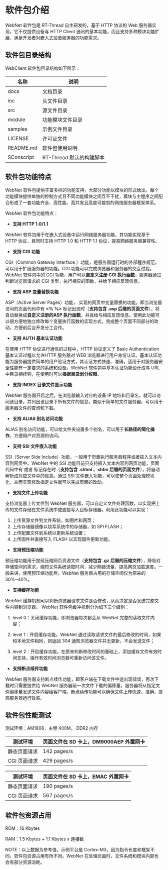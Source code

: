 # 软件包介绍

WebNet 软件包是 RT-Thread 自主研发的，基于 HTTP 协议的 Web 服务器实现，它不仅提供设备与 HTTP Client 通讯的基本功能，而且支持多种模块功能扩展，满足开发者对嵌入式设备服务器的功能需求。

## 软件包目录结构

WebClient 软件包目录结构如下所示：

| **名称**       | **说明**                     |
| ---------- | ------------------------ |
| docs       | 文档目录                 |
| inc        | 头文件目录               |
| src        | 源文件目录               |
| module     | 功能模块文件目录         |
| samples    | 示例文件目录             |
| LICENSE    | 许可证文件               |
| README.md  | 软件包使用说明           |
| SConscript | RT-Thread 默认的构建脚本 |

## 软件包功能特点

WebNet 软件包提供丰富多样的功能支持，大部分功能以模块的形式给出，每个功能模块提供单独的控制方式且不同功能模块之间互不干扰，模块与主程序之间配合形成了一套功能齐全、高性能、高并发且高度可裁剪的网络服务器框架体系。

WebNet 软件包功能特点：

- **支持 HTTP 1.0/1.1**

WebNet 软件包用于在嵌入式设备中运行网络服务器功能，其功能实现基于 HTTP 协议，且同时支持 HTTP 1.0 和 HTTP 1.1 协议，提高网络服务器兼容性。

- **支持 CGI 功能**

CGI（Common Gateway Interface ）功能，是服务器运行时的外部程序规范，可以用于扩展服务器的功能。CGI 功能可以完成浏览器和服务器的交互过程。WebNet 软件包中的 CGI 功能，用户可以**自定义注册 CGI 执行函数**，服务器通过判断浏览器请求的 CGI 类型，执行相应的函数，并给予相应反馈信息。

- **支持 ASP 变量替换功能**

ASP（Active Server Pages）功能， 实现的网页中变量替换的功能，即当浏览器访问的页面代码中有 **<% %>** 标记出现时（**支持包含  .asp 后缀的页面文件**），将自动替换成**自定义注册的ASP 执行函数**，并且给与相应反馈信息。使用此功能可以很方便地独立修改每个变量执行函数的实现方式，完成整个页面不同部分的改动，方便前后台开发分工合作。

- **支持 AUTH 基本认证功能**

在使用 HTTP 协议进行通信的过程中，HTTP 协议定义了 Basic Authentication 基本认证过程以允许HTTP 服务器对 WEB 浏览器进行用户身份认证。基本认证功能为服务器提供简单的用户验证方式，其认证方式快速、准确，适用于对服务器安全性能有一定要求的系统和设备。WebNet 软件包中基本认证功能设计成与 URL 中目录相挂钩，在使用时可以**根据目录划分权限**。

- **支持 INDEX 目录文件显示功能**

WebNet 服务器开启之后，在浏览器输入对应的设备 IP 地址和目录名，就可以访问该目录，并列出该目录下所有文件的信息，类似于简单的文件服务器，可以用于服务器文件的查询和下载。

- **支持 ALIAS 别名访问功能**

ALIAS 别名访问功能，可以给文件夹设置多个别名，可以用于**长路径的简化操作**，方便用户对资源的访问。

- **支持 SSI 文件嵌入功能**

SSI（Server Side Include）功能，一般用于页面执行服务器程序或者插入文本内容到网页中。WebNet 中的 SSI 功能目前只支持插入文本内容到网页功能，页面代码中有 **<!--#include virtual="/xxx"-->** 或者 **<!--#include file="/xxx"-->** 标记存在时（**支持包含 .shtml 、shtm 后缀的页面文件**），将自动解析成对应文件中的信息。通过 SSI 文件嵌入功能，可以使整个页面处理模块化，从而实现修改指定文件就可以完成页面的改动。

- **支持文件上传功能**

支持浏览器上传文件到 WebNet 服务器，可以自定义文件处理函数，以实现把上传的文件存储在文件系统中或直接写入目标存储器。利用此功能可以实现：

1. 上传资源文件到文件系统，如图片和网页；
2. 上传存储器镜像以烧写系统中的存储器，如 SPI FLASH；
3. 上传配置文件到系统以更新系统设置；
4. 上传固件并直接写入 FLASH 以实现固件更新功能。

- **支持预压缩功能**

预压缩功能用于提前压缩网页资源文件（**支持包含 .gz 后缀的压缩文件**），降低对存储空间的需求，缩短文件系统读取时间，减少网络流量，提高网页加载速度。一般来讲，使用预压缩功能后，WebNet 服务器占用的存储空间仅为原来的 30%~40%。

- **支持缓存功能**

WebNet 缓存机制可以判断浏览器请求文件是否修改，从而决定是否发送完整文件内容到浏览器。 WebNet 软件包缓冲机制分为如下三个级别：

1. level 0：关闭缓存功能，即浏览器每次都会从 WebNet 完整的读取文件内容；

2. level 1：开启缓存功能，WebNet 通过读取请求文件的最后修改的时间，如果和本地文件相同，则返回 304  通知浏览器文件并无更新，不会发送文件；

3. level 2：开启缓存功能，在原来判断修改时间的基础上，添加缓存文件有效时间支持，操作有效时间浏览器可重新访问该文件。

- **支持断点续传功能**

WebNet 服务器支持断点续传功能，即客户端在下载文件中途出现错误，再次下载时只需要提供给 WebNet 服务器前一次文件下载的偏移量，服务器将从指定文件偏移量发送文件内容给客户端，断点续传功能可以确保文件上传快速、准确，提高服务器运行效率。

## 软件包性能测试

测试环境：AM1808，主频 400M， DDR2 内存

| 测试环境     | 页面文件在 SD 卡上，DM9000AEP 外置网卡 |
| ------------ | -------------------------------------- |
| 静态页面请求 | 142 pages/s                            |
| CGI 页面请求 | 429 pages/s                            |

| 测试环境     | 页面文件在 SD 卡上，EMAC 外置网卡 |
| ------------ | --------------------------------- |
| 静态页面请求 | 190 pages/s                       |
| CGI 页面请求 | 567 pages/s                       |

## 软件包资源占用

ROM：16 Kbytes

RAM：1.5 Kbytes + 1.1 Kbytes x 连接数

NOTE：以上数据为参考值，示例平台是 Cortex-M3，因为指令长度和框架不同，软件包资源占用有所不同。WebNet 在处理页面时，文件系统和模块内部也会有部分资源消耗。

